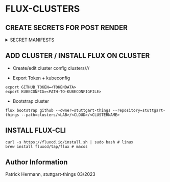 # FLUX-CLUSTERS

## CREATE SECRETS FOR POST RENDER

<details><summary>SECRET MANIFESTS</summary>

```
apiVersion: v1
kind: Secret
metadata:
  name: vault
  namespace: flux-system
type: Opaque
stringData:
  VAULT_ADDR: https://vault-vsphere.tiab.labda.sva.de:8200 #example
  VAULT_ROLE_ID: <ROLE_ID>
  VAULT_SECRET_ID: <SECRET_ID>
  VAULT_NAMESPACE: root #example
  VAULT_CA_BUNDLE: <CA_BUNDLE_BASE64>
  VAULT_PKI_PATH: 4sthings.tiab.ssc.sva.de #example
---
apiVersion: v1
kind: Secret
metadata:
  name: msteams
  namespace: flux-system
type: Opaque
stringData:
  address: <MS-TEAMS-CHANNELURL>
```

</details>

## ADD CLUSTER / INSTALL FLUX ON CLUSTER

* Create/edit cluster config clusters/<LAB>/<CLOUD>/<CLUSTERNAME>

* Export Token + kubeconfig
```
export GITHUB_TOKEN=<TOKENDATA>
export KUBECONFIG=<PATH-TO-KUBECONFIGFILE>
```

* Bootstrap cluster
```
flux bootstrap github --owner=stuttgart-things --repository=stuttgart-things --path=clusters/<LAB>/<CLOUD>/<CLUSTERNAME>
```

## INSTALL FLUX-CLI

```
curl -s https://fluxcd.io/install.sh | sudo bash # linux
brew install fluxcd/tap/flux # macos
```

Author Information
------------------
Patrick Hermann, stuttgart-things 03/2023